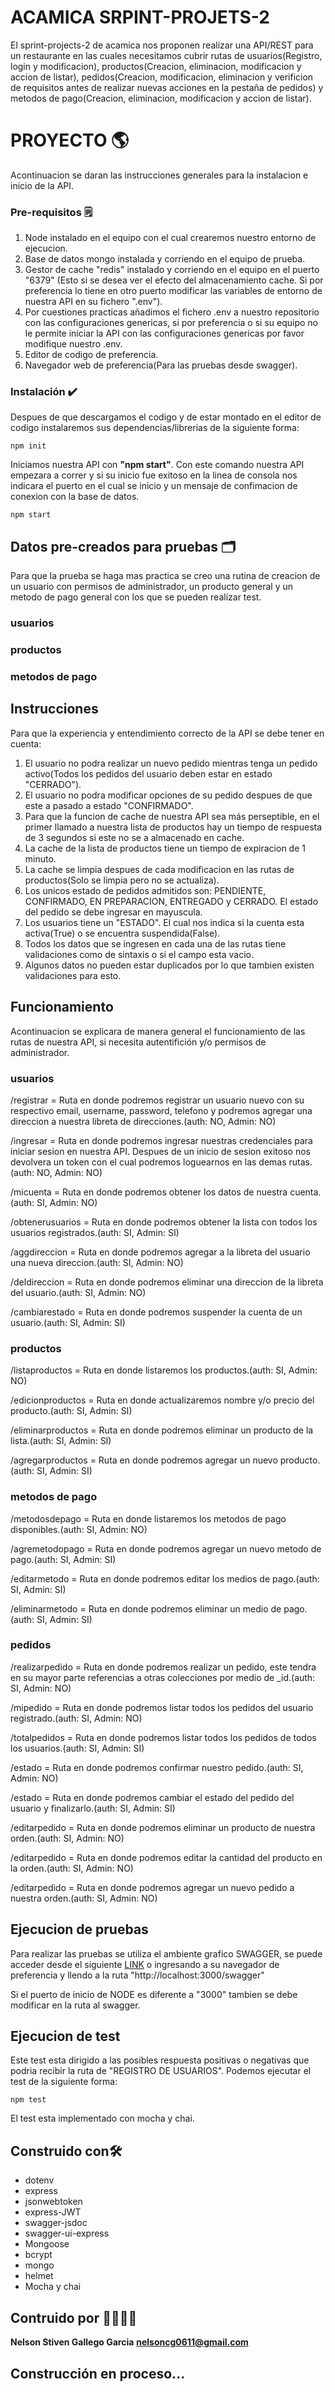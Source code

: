 # ACAMICA SRPINT-PROJETS-2

El sprint-projects-2 de acamica nos proponen realizar una API/REST para un restaurante en las cuales necesitamos cubrir rutas de usuarios(Registro, login y modificacion), productos(Creacion, eliminacion, modificacion y accion de listar), pedidos(Creacion, modificacion, eliminacion y verificion de requisitos antes de realizar nuevas acciones en la pestaña de pedidos) y metodos de pago(Creacion, eliminacion, modificacion y accion de listar).

# PROYECTO 🌎

Acontinuacion se daran las instrucciones generales para la instalacion e inicio de la API.

### Pre-requisitos 🗒️

 1. Node instalado en el equipo con el cual crearemos nuestro entorno de ejecucion.
 2. Base de datos mongo instalada y corriendo en el equipo de prueba.
 3. Gestor de cache "redis" instalado y corriendo en el equipo en el puerto "6379" (Esto si se desea ver el efecto del almacenamiento cache. Si por preferencia lo tiene en otro puerto modificar las variables de entorno de nuestra API en su fichero ".env").
 4. Por cuestiones practicas añadimos el fichero .env a nuestro repositorio con las configuraciones genericas, si por preferencia o si su equipo no le permite iniciar la API con las configuraciones genericas por favor modifique nuestro .env.
 5. Editor de codigo de preferencia.
 6. Navegador web de preferencia(Para las pruebas desde swagger).

 ### Instalación ✔️
Despues de que descargamos el codigo y de estar montado en el editor de codigo instalaremos sus dependencias/librerias de la siguiente forma:
	
    npm init

Iniciamos nuestra API con **"npm start"**. Con este comando nuestra API empezara a correr y si su inicio fue exitoso en la linea de consola nos indicara el puerto en el cual se inicio y un mensaje de confimacion de conexion con la base de datos.

    npm start

## Datos pre-creados para pruebas 🗂️

Para que la prueba se haga mas practica se creo una rutina de creacion de un usuario con permisos de administrador, un producto general y un metodo de pago general con los que se pueden realizar test.

### usuarios

### productos

### metodos de pago

## Instrucciones

Para que la experiencia y entendimiento correcto de la API se debe tener en cuenta:

1. El usuario no podra realizar un nuevo pedido mientras tenga un pedido activo(Todos los pedidos del usuario deben estar en estado "CERRADO").
2. El usuario no podra modificar opciones de su pedido despues de que este a pasado a estado "CONFIRMADO".
3. Para que la funcion de cache de nuestra API sea más perseptible, en el primer llamado a nuestra lista de productos hay un tiempo de respuesta de 3 segundos si este no se a almacenado en cache.
4. La cache de la lista de productos tiene un tiempo de expiracion de 1 minuto.
5. La cache se limpia despues de cada modificacion en las rutas de productos(Solo se limpia pero no se actualiza).
6. Los unicos estado de pedidos admitidos son: PENDIENTE, CONFIRMADO, EN PREPARACION, ENTREGADO y CERRADO. El estado del pedido se debe ingresar en mayuscula.
7. Los usuarios tiene un "ESTADO". El cual nos indica si la cuenta esta activa(True) o se encuentra suspendida(False).
8. Todos los datos que se ingresen en cada una de las rutas tiene validaciones como de sintaxis o si el campo esta vacio.
9. Algunos datos no pueden estar duplicados por lo que tambien existen validaciones para esto.

## Funcionamiento

Acontinuacion se explicara de manera general el funcionamiento de las rutas de nuestra API, si necesita autentifición y/o permisos de administrador.

### usuarios

/registrar = Ruta en donde podremos registrar un usuario nuevo con su respectivo email, username, password, telefono y podremos agregar una direccion a nuestra libreta de direcciones.(auth: NO, Admin: NO)

/ingresar = Ruta en donde podremos ingresar nuestras credenciales para iniciar sesion en nuestra API. Despues de un inicio de sesion exitoso nos devolvera un token con el cual podremos loguearnos en las demas rutas.(auth: NO, Admin: NO)

/micuenta = Ruta en donde podremos obtener los datos de nuestra cuenta.(auth: SI, Admin: NO)

/obtenerusuarios = Ruta en donde podremos obtener la lista con todos los usuarios registrados.(auth: SI, Admin: SI)

/aggdireccion = Ruta en donde podremos agregar a la libreta del usuario una nueva direccion.(auth: SI, Admin: NO)

/deldireccion = Ruta en donde podremos eliminar una direccion de la libreta del usuario.(auth: SI, Admin: NO)

/cambiarestado = Ruta en donde podremos suspender la cuenta de un usuario.(auth: SI, Admin: SI)

### productos

/listaproductos = Ruta en donde listaremos los productos.(auth: SI, Admin: NO)

/edicionproductos = Ruta en donde actualizaremos nombre y/o precio del producto.(auth: SI, Admin: SI)

/eliminarproductos = Ruta en donde podremos eliminar un producto de la lista.(auth: SI, Admin: SI)

/agregarproductos = Ruta en donde podremos agregar un nuevo producto.(auth: SI, Admin: SI)

### metodos de pago

/metodosdepago = Ruta en donde listaremos los metodos de pago disponibles.(auth: SI, Admin: NO)

/agremetodopago = Ruta en donde podremos agregar un nuevo metodo de pago.(auth: SI, Admin: SI)

/editarmetodo = Ruta en donde podremos editar los medios de pago.(auth: SI, Admin: SI)

/eliminarmetodo = Ruta en donde podremos eliminar un medio de pago.(auth: SI, Admin: SI)

### pedidos

/realizarpedido = Ruta en donde podremos realizar un pedido, este tendra en su mayor parte referencias a otras colecciones por medio de _id.(auth: SI, Admin: NO)

/mipedido = Ruta en donde podremos listar todos los pedidos del usuario registrado.(auth: SI, Admin: NO)

/totalpedidos = Ruta en donde podremos listar todos los pedidos de todos los usuarios.(auth: SI, Admin: SI)

/estado = Ruta en donde podremos confirmar nuestro pedido.(auth: SI, Admin: NO)

/estado = Ruta en donde podremos cambiar el estado del pedido del usuario y finalizarlo.(auth: SI, Admin: SI)

/editarpedido = Ruta en donde podremos eliminar un producto de nuestra orden.(auth: SI, Admin: NO)

/editarpedido = Ruta en donde podremos editar la cantidad del producto en la orden.(auth: SI, Admin: NO)

/editarpedido = Ruta en donde podremos agregar un nuevo pedido a nuestra orden.(auth: SI, Admin: NO)

## Ejecucion de pruebas

Para realizar las pruebas se utiliza el ambiente grafico SWAGGER, se puede acceder desde el siguiente [LINK](http://localhost:3000/swagger) o ingresando a su navegador de preferencia y llendo a la ruta "http://localhost:3000/swagger"

Si el puerto de inicio de NODE es diferente a "3000" tambien se debe modificar en la ruta al swagger.

## Ejecucion de test

Este test esta dirigido a las posibles respuesta positivas o negativas que podria recibir la ruta de "REGISTRO DE USUARIOS". 
Podemos ejecutar el test de la siguiente forma:

    npm test

 El test esta implementado con mocha y chai.

## Construido con🛠️
- dotenv
- express
- jsonwebtoken
- express-JWT
- swagger-jsdoc
- swagger-ui-express
- Mongoose
- bcrypt
- mongo
- helmet
- Mocha y chai

## Contruido por 👨‍💻👨‍🍳

**Nelson Stiven Gallego Garcia**
**nelsoncg0611@gmail.com**

## Construcción en proceso...
